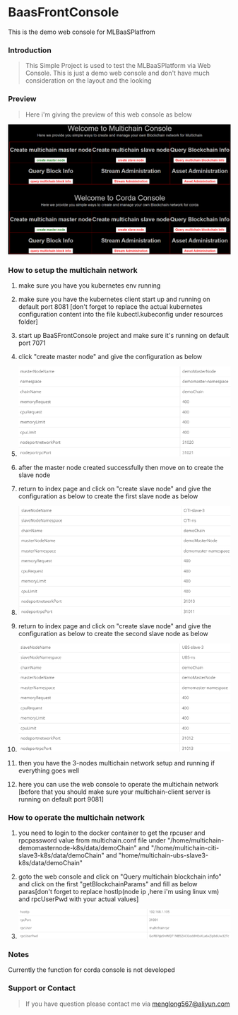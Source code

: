 # BaasFrontConsole
This is the demo web console for MLBaaSPlatfrom

### Introduction
> This Simple Project is used to test the MLBaaSPlatform via Web Console. This is just a demo web console and don't have much consideration on the layout and the looking

### Preview
> Here i'm giving the preview of this web console as below

![avatar](img/preview.png)

### How to setup the multichain network
1. make sure you have you kubernetes env running
2. make sure you have the kubernetes client start up and running on default port 8081 [don't forget to replace the actual kubernetes configuration content into the file kubectl.kubeconfig under resources folder]
3. start up BaaSFrontConsole project and make sure it's running on default port 7071
4. click "create master node" and give the configuration as below

5. ![avatar](img/create-master-node.png)
6. after the master node created successfully then move on to create the slave node
7. return to index page and click on "create slave node" and give the configuration as below to create the first slave node as below
8. ![avatar](img/create-slave-citi.png)
9. return to index page and click on "create slave node" and give the configuration as below to create the second slave node as below
10. ![avatar](img/create-slave-ubs.png)
11. then you have the 3-nodes multichain network setup and running if everything goes well
12. here you can use the web console to operate the multichain network [before that you should make sure your multichain-client server is running on default port 9081]

### How to operate the multichain network
1. you need to login to the docker container to get the rpcuser and rpcpassword value from multichain.conf file under "/home/multichain-demomasternode-k8s/data/demoChain" and "/home/multichain-citi-slave3-k8s/data/demoChain" and "home/multichain-ubs-slave3-k8s/data/demoChain"
2. goto the web console and click on "Query multichain blockchain info" and click on the first "getBlockchainParams" and fill as below paras[don't forget to replace hostIp(node ip ,here i'm using linux vm) and rpcUserPwd with your actual values]

3. ![avatar](img/get-blockchain-info.png)

### Notes
Currently the function for corda console is not developed

### Support or Contact
> If you have question please contact me via menglong567@aliyun.com